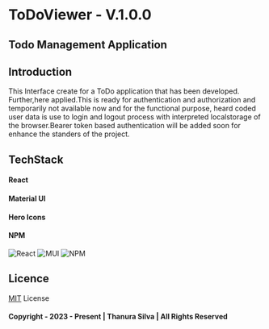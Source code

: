 #  ToDoViewer - V.1.0.0
## Todo Management Application
## Introduction
This Interface create for a ToDo application that has been developed. Further,here applied.This is ready for authentication and 
authorization and temporarily not available now and for the functional purpose, heard coded user data is use to
login and logout process with interpreted localstorage of the browser.Bearer token based authentication will be 
added soon for enhance the standers of the project.

## TechStack
#### React
#### Material UI
#### Hero Icons
#### NPM
![React](https://img.shields.io/badge/react-%2320232a.svg?style=for-the-badge&logo=react&logoColor=%2361DAFB)
![MUI](https://img.shields.io/badge/MUI-%230081CB.svg?style=for-the-badge&logo=mui&logoColor=white)
![NPM](https://img.shields.io/badge/NPM-%23000000.svg?style=for-the-badge&logo=npm&logoColor=white)

## Licence
[MIT](./License.txt) License
#### Copyright - 2023 - Present | Thanura Silva | All Rights Reserved
